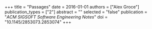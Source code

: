 +++
title = "Passages"
date = 2016-01-01
authors = ["Alex Groce"]
publication_types = ["2"]
abstract = ""
selected = "false"
publication = "*ACM SIGSOFT Software Engineering Notes*"
doi = "10.1145/2853073.2853074"
+++

